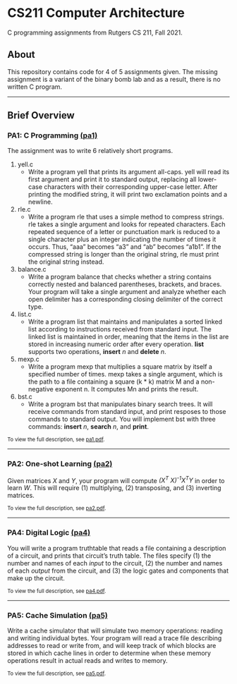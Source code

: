 # CS211 Computer Architecture
C programming assignments from Rutgers CS 211, Fall 2021.

## About
This repository contains code for 4 of 5 assignments given. The missing assignment is a variant of the binary bomb lab and as a result, there is no written C program.

___
## Brief Overview

### PA1: C Programming [(pa1)](pa1)
The assignment was to write 6 relatively short programs.
1. yell.c
    * Write a program yell that prints its argument all-caps. yell will read its first argument and print
it to standard output, replacing all lower-case characters with their corresponding upper-case letter.
After printing the modified string, it will print two exclamation points and a newline.
2. rle.c
    * Write a program rle that uses a simple method to compress strings. rle takes a single argument and looks for repeated characters. Each repeated sequence of a letter or punctuation mark is reduced to a single character plus an integer indicating the number of times it occurs. Thus, “aaa” becomes “a3” and “ab” becomes “a1b1”. If the compressed string is longer than the original string, rle must print the original string instead.
3. balance.c
    * Write a program balance that checks whether a string contains correctly nested and balanced parentheses, brackets, and braces. Your program will take a single argument and analyze whether each open delimiter has a corresponding closing delimiter of the correct type.
4. list.c
    * Write a program list that maintains and manipulates a sorted linked list according to instructions received from standard input. The linked list is maintained in order, meaning that the items in the list are stored in increasing numeric order after every operation. **list** supports two operations, **insert** *n* and **delete** *n*.
5. mexp.c
    * Write a program mexp that multiplies a square matrix by itself a specified number of times. mexp takes a single argument, which is the path to a file containing a square (k * k) matrix M and a non-negative exponent n. It computes Mn and prints the result.
6. bst.c
    * Write a program bst that manipulates binary search trees. It will receive commands from standard input, and print resposes to those commands to standard output. You will implement bst with three commands: **insert** *n*, **search** *n*, and **print**.

<sub>To view the full description, see [pa1.pdf](pa1/pa1.pdf).</sub>

___
### PA2: One-shot Learning [(pa2)](pa2)
Given matrices *X* and *Y*, your program will compute *(X<sup>T</sup>  X)<sup>-1</sup>X<sup>T</sup>Y* in order to learn *W*. This will require (1) multiplying, (2) transposing, and (3) inverting matrices.

<sub>To view the full description, see [pa2.pdf](pa2/pa2.pdf).</sub>

___
### PA4: Digital Logic [(pa4)](pa4)
You will write a program truthtable that reads a file containing a description of a circuit, and prints that circuit’s truth table. The files specify (1) the number and names of each *input* to the
circuit, (2) the number and names of each *output* from the circuit, and (3) the logic gates and components that make up the circuit.

<sub>To view the full description, see [pa4.pdf](pa4/pa4.pdf).</sub>

___
### PA5: Cache Simulation [(pa5)](pa5)
Write a cache simulator that will simulate two memory operations: reading and writing individual bytes. Your program will read a trace file describing addresses to read or write from, and will keep track of which blocks are stored in which cache lines in order to determine when these memory operations result in actual reads and writes to memory.

<sub>To view the full description, see [pa5.pdf](pa5/pa5.pdf).</sub>